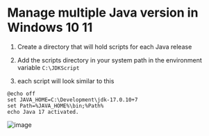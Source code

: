 # Manage multiple Java version in Windows 10 11

1. Create a directory that will hold scripts for each Java release

2. Add the scripts directory in your system path in the environment variable `C:\JDKScript`

3. each script will look similar to this
```shell
@echo off
set JAVA_HOME=C:\Development\jdk-17.0.10+7
set Path=%JAVA_HOME%\bin;%Path%
echo Java 17 activated.
```

![image](https://github.com/ahmed82/GitHub-packages/assets/9446035/879e9e0f-1ff5-41b5-869e-c0484f0f1d76)
